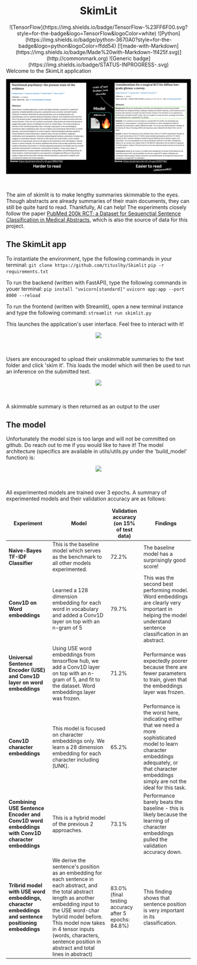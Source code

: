 # <div align="center"> SkimLit </div>
<div align="center">
![TensorFlow](https://img.shields.io/badge/TensorFlow-%23FF6F00.svg?style=for-the-badge&logo=TensorFlow&logoColor=white)
![Python](https://img.shields.io/badge/python-3670A0?style=for-the-badge&logo=python&logoColor=ffdd54)
[![made-with-Markdown](https://img.shields.io/badge/Made%20with-Markdown-1f425f.svg)](http://commonmark.org)
![Generic badge](https://img.shields.io/badge/STATUS-INPROGRESS-<COLOR>.svg)
</div>
Welcome to the SkimLit application
<p align="center">
  <img src="Images/skimlit.png">
</p> <br>

The aim of skimlit is to make lengthy summaries skimmable to the eyes. Though abstracts are already summaries of their main documents, they can still be quite hard to read. Thankfully, AI can help! The experiments closely follow the paper [PubMed 200k RCT: a Dataset for Sequenctial Sentence Classification in Medical Abstracts](https://arxiv.org/abs/1710.06071), which is also the source of data for this project.

## The SkimLit app
To instantiate the environment, type the following commands in your terminal:
```git clone https://github.com/tituslhy/Skimlit```
```pip -r requirements.txt```

To run the backend (written with FastAPI), type the following commands in youer terminal:
```pip install "uvicorn[standard]"```
```uvicorn app:app --port 8000 --reload```

To run the frontend (written with Streamlit), open a new terminal instance and type the following command:
```streamlit run skimlit.py```

This launches the application's user interface. Feel free to interact with it! <br>

<p align="center">
  <kbd>
    <img src="Images/app.png">
  </kbd>
</p> <br>

Users are encouraged to upload their unskimmable summaries to the text folder and click 'skim it'. This loads the model which will then be used to run an inference on the submitted text.<br>

<p align="center">
  <kbd>
    <img src="Images/Summarized.png">
  </kbd>
</p> <br>

A skimmable summary is then returned as an output to the user

## The model
Unfortunately the model size is too large and will not be committed on github. Do reach out to me if you would like to have it! The model architecture (specifics are available in utils/utils.py under the 'build_model' function) is: <br>
<p align="center">
  <img src="Images/model.png">
</p> <br>

All experimented models are trained over 3 epochs. A summary of experimented models and their validation accuracy are as follows:
<br>
<table>
  <thead align="center">
    <tr border: none;>
      <td><b>Experiment</b></td>
      <td><b>Model</b></td>
      <td><b>Validation accuracy (on 15% of test data)</b></td>
      <td><b>Findings</b></td>
    </tr>
  </thead>
  <tbody>
    <tr>
        <td><b>Naive-Bayes TF-IDF Classifier</b></a></td>
        <td>This is the baseline model which serves as the benchmark to all other models experimented.</td>
        <td>72.2%</td>
        <td>The baseline model has a surprisingly good score!</td>
    </tr>
    <tr>
        <td><b>Conv1D on Word embeddings</b></a></td>
        <td>Learned a 128 dimension embedding for each word in vocabulary and added a Conv1D layer on top with an n-gram of 5</td>
        <td>79.7%</td>
        <td>This was the second best performing model. Word embeddings are clearly very important in helping the model understand sentence classification in an abstract.</td>
    </tr>
    <tr>
        <td><b>Universal Sentence Encoder (USE) and Conv1D layer on word embeddings</b></a></td>
        <td>Using USE word embeddings from tensorflow hub, we add a Conv1D layer on top with an n-gram of 5, and fit to the dataset. Word embeddings layer was frozen.</td>
        <td>71.2%</td>
        <td>Performance was expectedly poorer because there are fewer parameters to train, given that the embeddings layer was frozen.</td>
    </tr>
    <tr>
        <td><b>Conv1D character embeddings</b></a></td>
        <td>This model is focused on character embeddings only. We learn a 28 dimension embedding for each character including [UNK].</td>
        <td>65.2%</td>
        <td>Performance is the worst here, indicating either that we need a more sophisticated model to learn character embeddings adequately, or that character embeddings simply are not the ideal for this task.</td>
    </tr>
    <tr>
        <td><b>Combining USE Sentence Encoder and Conv1D word embeddings with Conv1D character embeddings </b></a></td>
        <td>This is a hybrid model of the previous 2 approaches.
        </td>
        <td>73.1%</td>
        <td>Performance barely beats the baseline - this is likely because the learning of character embeddings pulled the validation accuracy down.</td>
    </tr>
    <tr>
        <td><b>Tribrid model with USE word embeddings, character embeddings and sentence positioning embeddings</b></a></td>
        <td> We derive the sentence's position as an embedding for each sentence in each abstract, and the total abstract length as another embedding input to the USE word-char hybrid model before. This model now takes in 4 tensor inputs (words, characters, sentence position in abstract and total lines in abstract)
        </td>
        <td>83.0% (final testing accuracy after 5 epochs: 84.8%)</td>
        <td>This finding shows that sentence position is very important in its classification.</td>
    </tr>
